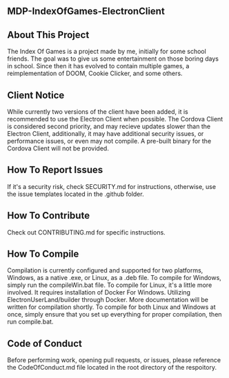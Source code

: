 ##  MDP-IndexOfGames-ElectronClient

## About This Project
The Index Of Games is a project made by me, initially for some school friends. The goal was to give us some entertainment on those boring days in school. Since then it has evolved to contain multiple games, a reimplementation of DOOM, Cookie Clicker, and some others.

## Client Notice
While currently two versions of the client have been added, it is recommended to use the Electron Client when possible. The Cordova Client is considered second priority, and may recieve updates slower than the Electron Client, additionally, it may have additional security issues, or performance issues, or even may not compile. A pre-built binary for the Cordova Client will not be provided.

## How To Report Issues
If it's a security risk, check SECURITY.md for instructions, otherwise, use the issue templates located in the .github folder.

## How To Contribute
Check out CONTRIBUTING.md for specific instructions.

## How To Compile
Compilation is currently configured and supported for two platforms, Windows, as a native .exe, or Linux, as a .deb file.
To compile for Windows, simply run the compileWin.bat file.
To compile for Linux, it's a little more involved. It requires installation of Docker For Windows. Utilizing ElectronUserLand/builder through Docker. More documentation will be written for compilation shortly.
To compile for both Linux and Windows at once, simply ensure that you set up everything for proper compilation, then run compile.bat.

## Code of Conduct
Before performing work, opening pull requests, or issues, please reference the CodeOfConduct.md file located in the root directory of the respoitory.
